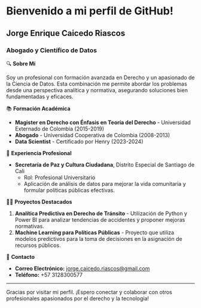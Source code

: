 
# Bienvenido a mi perfil de GitHub!

## Jorge Enrique Caicedo Riascos

### Abogado y Científico de Datos

🔍 **Sobre Mí**

Soy un profesional con formación avanzada en Derecho y un apasionado de la Ciencia de Datos. Esta combinación me permite abordar los problemas desde una perspectiva analítica y normativa, asegurando soluciones bien fundamentadas y eficaces.

📚 **Formación Académica**

- **Magister en Derecho con Énfasis en Teoría del Derecho** - Universidad Externado de Colombia (2015-2019)
- **Abogado** - Universidad Cooperativa de Colombia (2008-2013)
- **Data Scientist** - Certificado por Henry (2023-2024)

💼 **Experiencia Profesional**

- **Secretaría de Paz y Cultura Ciudadana**, Distrito Especial de Santiago de Cali
  - Rol: Profesional Universitario
  - Aplicación de análisis de datos para mejorar la vida comunitaria y formular políticas públicas efectivas.

👨‍💻 **Proyectos Destacados**

1. **Analítica Predictiva en Derecho de Tránsito** - Utilización de Python y Power BI para analizar tendencias de accidentes y proponer mejoras normativas.
2. **Machine Learning para Políticas Públicas** - Proyecto que utiliza modelos predictivos para la toma de decisiones en la asignación de recursos públicos.

🔗 **Contacto**

- **Correo Electrónico:** [jorge.caicedo.riascos@gmail.com](mailto:jorge.caicedo.riascos@gmail.com)
- **Teléfono:** +57 3128300577

---

Gracias por visitar mi perfil. ¡Espero conectar y colaborar con otros profesionales apasionados por el derecho y la tecnología!









